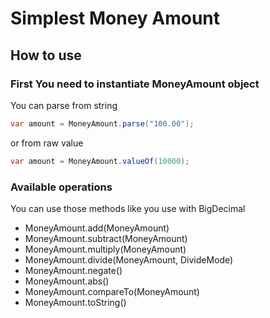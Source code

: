 # Simplest Money Amount

## How to use

### First You need to instantiate MoneyAmount object
You can parse from string
```java
var amount = MoneyAmount.parse("100.00");
```
or from raw value
```java
var amount = MoneyAmount.valueOf(10000);
```

### Available operations

You can use those methods like you use with BigDecimal

- MoneyAmount.add(MoneyAmount)
- MoneyAmount.subtract(MoneyAmount)
- MoneyAmount.multiply(MoneyAmount)
- MoneyAmount.divide(MoneyAmount, DivideMode)
- MoneyAmount.negate()
- MoneyAmount.abs()
- MoneyAmount.compareTo(MoneyAmount)
- MoneyAmount.toString()
